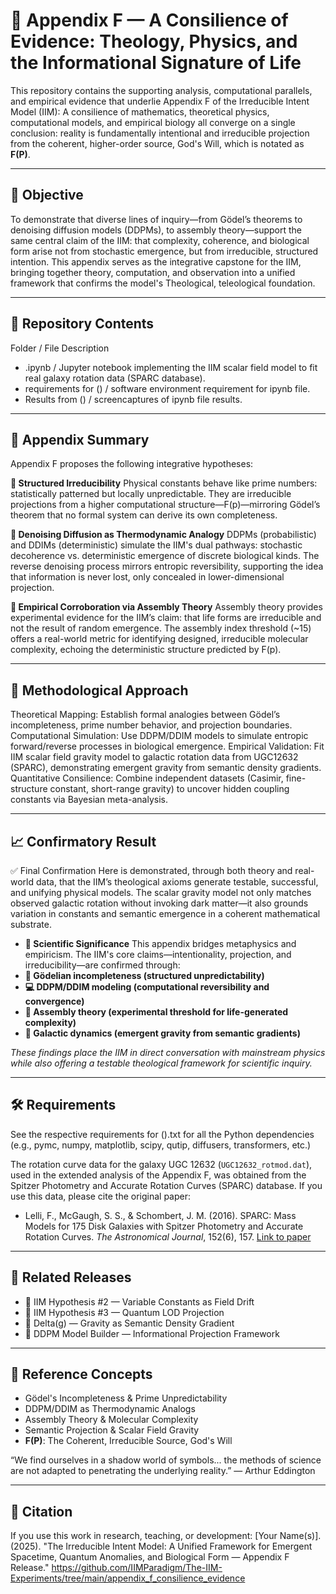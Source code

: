 # 🧩 Appendix F — A Consilience of Evidence: Theology, Physics, and the Informational Signature of Life

This repository contains the supporting analysis, computational parallels, and empirical evidence that underlie Appendix F of the Irreducible Intent Model (IIM):
A consilience of mathematics, theoretical physics, computational models, and empirical biology all converge on a single conclusion: reality is fundamentally intentional and irreducible projection from the coherent, higher-order source, God's Will, which is notated as **F(P)**.

---

## 🎯 Objective
To demonstrate that diverse lines of inquiry—from Gödel’s theorems to denoising diffusion models (DDPMs), to assembly theory—support the same central claim of the IIM: that complexity, coherence, and biological form arise not from stochastic emergence, but from irreducible, structured intention.
This appendix serves as the integrative capstone for the IIM, bringing together theory, computation, and observation into a unified framework that confirms the model's Theological, teleological foundation.

---

## 📂 Repository Contents
Folder / File	Description
- .ipynb / Jupyter notebook implementing the IIM scalar field model to fit real galaxy rotation data (SPARC database).
- requirements for () / software environment requirement for ipynb file.
- Results from () / screencaptures of ipynb file results. 

---

## 🧠 Appendix Summary
Appendix F proposes the following integrative hypotheses:

**🧩 Structured Irreducibility**
Physical constants behave like prime numbers: statistically patterned but locally unpredictable.
They are irreducible projections from a higher computational structure—F(p)—mirroring Gödel’s theorem that no formal system can derive its own completeness.

**🔄 Denoising Diffusion as Thermodynamic Analogy**
DDPMs (probabilistic) and DDIMs (deterministic) simulate the IIM's dual pathways: stochastic decoherence vs. deterministic emergence of discrete biological kinds.
The reverse denoising process mirrors entropic reversibility, supporting the idea that information is never lost, only concealed in lower-dimensional projection.

**🧬 Empirical Corroboration via Assembly Theory**
Assembly theory provides experimental evidence for the IIM’s claim: that life forms are irreducible and not the result of random emergence.
The assembly index threshold (~15) offers a real-world metric for identifying designed, irreducible molecular complexity, echoing the deterministic structure predicted by F(p).

---

## 🔬 Methodological Approach
Theoretical Mapping: Establish formal analogies between Gödel’s incompleteness, prime number behavior, and projection boundaries.
Computational Simulation: Use DDPM/DDIM models to simulate entropic forward/reverse processes in biological emergence.
Empirical Validation: Fit IIM scalar field gravity model to galactic rotation data from UGC12632 (SPARC), demonstrating emergent gravity from semantic density gradients.
Quantitative Consilience: Combine independent datasets (Casimir, fine-structure constant, short-range gravity) to uncover hidden coupling constants via Bayesian meta-analysis.

---

## 📈 Confirmatory Result
✅ Final Confirmation
Here is demonstrated, through both theory and real-world data, that the IIM’s theological axioms generate testable, successful, and unifying physical models. The scalar gravity model not only matches observed galactic rotation without invoking dark matter—it also grounds variation in constants and semantic emergence in a coherent mathematical substrate.

- **🧬 Scientific Significance**
This appendix bridges metaphysics and empiricism. The IIM's core claims—intentionality, projection, and irreducibility—are confirmed through:
- **🧠 Gödelian incompleteness (structured unpredictability)**
- **💻 DDPM/DDIM modeling (computational reversibility and convergence)**
- **🔬 Assembly theory (experimental threshold for life-generated complexity)**
- **🌌 Galactic dynamics (emergent gravity from semantic gradients)**

*These findings place the IIM in direct conversation with mainstream physics while also offering a testable theological framework for scientific inquiry.*

---

## 🛠 Requirements
See the respective requirements for ().txt for all the Python dependencies (e.g., pymc, numpy, matplotlib, scipy, qutip, diffusers, transformers, etc.)

The rotation curve data for the galaxy UGC 12632 (`UGC12632_rotmod.dat`), used in the extended analysis of the Appendix F, was obtained from the Spitzer Photometry and Accurate Rotation Curves (SPARC) database.
If you use this data, please cite the original paper:
* Lelli, F., McGaugh, S. S., & Schombert, J. M. (2016). SPARC: Mass Models for 175 Disk Galaxies with Spitzer Photometry and Accurate Rotation Curves. *The Astronomical Journal*, 152(6), 157. [Link to paper](https://ui.adsabs.harvard.edu/abs/2016AJ....152..157L/abstract)

---

## 🔗 Related Releases
- 📁 IIM Hypothesis #2 — Variable Constants as Field Drift
- 📁 IIM Hypothesis #3 — Quantum LOD Projection
- 📁 Delta(g) — Gravity as Semantic Density Gradient
- 📁 DDPM Model Builder — Informational Projection Framework

---

## 📖 Reference Concepts
- Gödel's Incompleteness & Prime Unpredictability
- DDPM/DDIM as Thermodynamic Analogs
- Assembly Theory & Molecular Complexity
- Semantic Projection & Scalar Field Gravity
- **F(P)**: The Coherent, Irreducible Source, God's Will

“We find ourselves in a shadow world of symbols... the methods of science are not adapted to penetrating the underlying reality.” — Arthur Eddington

---

## 📌 Citation
If you use this work in research, teaching, or development:
[Your Name(s)]. (2025). "The Irreducible Intent Model: A Unified Framework for Emergent Spacetime, Quantum Anomalies, and Biological Form — Appendix F Release."
https://github.com/IIMParadigm/The-IIM-Experiments/tree/main/appendix_f_consilience_evidence
